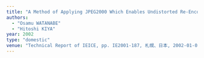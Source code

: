 ```yaml
---
title: "A Method of Applying JPEG2000 Which Enables Undistorted Re-Encoding"
authors:
  - "Osamu WATANABE"
  - "Hitoshi KIYA"
year: 2002
type: "domestic"
venue: "Technical Report of IEICE, pp. IE2001-187, 札幌、日本, 2002-01-01."
---
```

